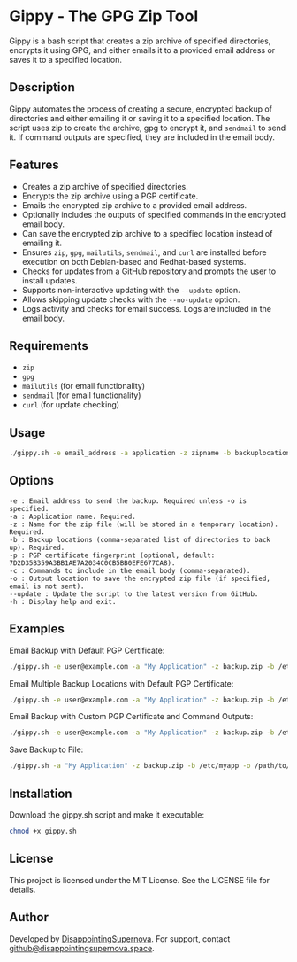 # Gippy - The GPG Zip Tool

Gippy is a bash script that creates a zip archive of specified directories, encrypts it using GPG, and either emails it to a provided email address or saves it to a specified location.

## Description

Gippy automates the process of creating a secure, encrypted backup of directories and either emailing it or saving it to a specified location. The script uses zip to create the archive, gpg to encrypt it, and `sendmail` to send it. If command outputs are specified, they are included in the email body.

## Features

- Creates a zip archive of specified directories.
- Encrypts the zip archive using a PGP certificate.
- Emails the encrypted zip archive to a provided email address.
- Optionally includes the outputs of specified commands in the encrypted email body.
- Can save the encrypted zip archive to a specified location instead of emailing it.
- Ensures `zip`, `gpg`, `mailutils`, `sendmail`, and `curl` are installed before execution on both Debian-based and Redhat-based systems.
- Checks for updates from a GitHub repository and prompts the user to install updates.
- Supports non-interactive updating with the `--update` option.
- Allows skipping update checks with the `--no-update` option.
- Logs activity and checks for email success. Logs are included in the email body.

## Requirements

- `zip`
- `gpg`
- `mailutils` (for email functionality)
- `sendmail` (for email functionality)
- `curl` (for update checking)

## Usage

```bash
./gippy.sh -e email_address -a application -z zipname -b backuplocations [-p pgp_certificate] [-c commands] [-o output] [--update]
```

## Options

    -e : Email address to send the backup. Required unless -o is specified.
    -a : Application name. Required.
    -z : Name for the zip file (will be stored in a temporary location). Required.
    -b : Backup locations (comma-separated list of directories to back up). Required.
    -p : PGP certificate fingerprint (optional, default: 7D2D35B359A3BB1AE7A2034C0CB5BB0EFE677CA8).
    -c : Commands to include in the email body (comma-separated).
    -o : Output location to save the encrypted zip file (if specified, email is not sent).
    --update : Update the script to the latest version from GitHub.
    -h : Display help and exit.

## Examples

Email Backup with Default PGP Certificate:
``` bash
./gippy.sh -e user@example.com -a "My Application" -z backup.zip -b /etc/myapp
```

Email Multiple Backup Locations with Default PGP Certificate:
``` bash
./gippy.sh -e user@example.com -a "My Application" -z backup.zip -b /etc/myapp,/etc/iptables 
```

Email Backup with Custom PGP Certificate and Command Outputs:
``` bash
./gippy.sh -e user@example.com -a "My Application" -z backup.zip -b /etc/myapp -p 1234567890ABCDEF1234567890ABCDEF12345678 -c "/usr/sbin/iptables-save,/usr/bin/ip6tables-save"
```

Save Backup to File:
``` bash
./gippy.sh -a "My Application" -z backup.zip -b /etc/myapp -o /path/to/output/backup.zip.gpg
```


## Installation

Download the gippy.sh script and make it executable:

``` bash
chmod +x gippy.sh
```
## License

This project is licensed under the MIT License. See the LICENSE file for details.

## Author

Developed by [DisappointingSupernova](https://github.com/disappointingsupernova). For support, contact github@disappointingsupernova.space.